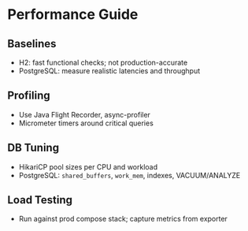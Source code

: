 # Performance Guide

## Baselines
- H2: fast functional checks; not production-accurate
- PostgreSQL: measure realistic latencies and throughput

## Profiling
- Use Java Flight Recorder, async-profiler
- Micrometer timers around critical queries

## DB Tuning
- HikariCP pool sizes per CPU and workload
- PostgreSQL: `shared_buffers`, `work_mem`, indexes, VACUUM/ANALYZE

## Load Testing
- Run against prod compose stack; capture metrics from exporter
